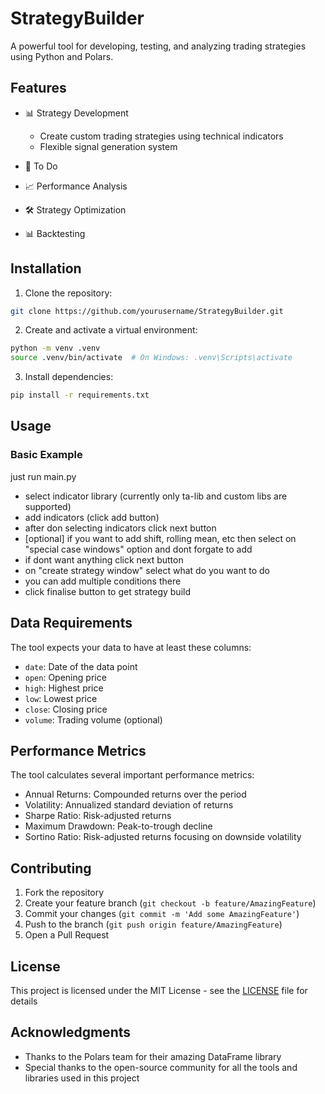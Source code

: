 # StrategyBuilder

A powerful tool for developing, testing, and analyzing trading strategies using Python and Polars.

## Features

- 📊 Strategy Development
  - Create custom trading strategies using technical indicators
  - Flexible signal generation system

- 🔄 To Do
- 📈 Performance Analysis
- 🛠️ Strategy Optimization
- 📊 Backtesting

## Installation

1. Clone the repository:
```bash
git clone https://github.com/yourusername/StrategyBuilder.git
```

2. Create and activate a virtual environment:
```bash
python -m venv .venv
source .venv/bin/activate  # On Windows: .venv\Scripts\activate
```

3. Install dependencies:
```bash
pip install -r requirements.txt
```

## Usage

### Basic Example

just run main.py
- select indicator library (currently only ta-lib and custom libs are supported)
- add indicators (click add button) 
- after don selecting indicators click next button
- [optional] if you want to add shift, rolling mean, etc then select on "special case windows" option and dont forgate to add 
- if dont want anything click next button
- on "create strategy window" select what do you want to do
- you can add multiple conditions there
- click finalise button to get strategy build



## Data Requirements

The tool expects your data to have at least these columns:
- `date`: Date of the data point
- `open`: Opening price
- `high`: Highest price
- `low`: Lowest price
- `close`: Closing price
- `volume`: Trading volume (optional)

## Performance Metrics

The tool calculates several important performance metrics:

- Annual Returns: Compounded returns over the period
- Volatility: Annualized standard deviation of returns
- Sharpe Ratio: Risk-adjusted returns
- Maximum Drawdown: Peak-to-trough decline
- Sortino Ratio: Risk-adjusted returns focusing on downside volatility

## Contributing

1. Fork the repository
2. Create your feature branch (`git checkout -b feature/AmazingFeature`)
3. Commit your changes (`git commit -m 'Add some AmazingFeature'`)
4. Push to the branch (`git push origin feature/AmazingFeature`)
5. Open a Pull Request

## License

This project is licensed under the MIT License - see the [LICENSE](LICENSE) file for details

## Acknowledgments

- Thanks to the Polars team for their amazing DataFrame library
- Special thanks to the open-source community for all the tools and libraries used in this project
